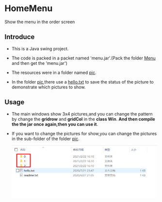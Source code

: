 # HomeMenu
Show the menu in the order screen

## Introduce

- This is a Java swing project.

- The code is packed in a packet named 'menu.jar'.(Pack the folder [Menu](./Menu) and then get the 'menu.jar')

- The resources were in a folder named [pic](./pic).
- In the folder [pic](./pic),there use a [hello.txt](./pic/hello.txt) to save the status of the picture to demonstrate which pictures to show.

## Usage

- The main windows show 3x4 pictures,and you can change the pattern by change the **gridrow** and **gridCol** in the **class Win**. **And then compile the the jar once again,then you can use it**.

- If you want to change the pictures for show,you can change the pictures in the sub-folder of the folder [pic](./pic).

  ![sub-folder](sub-folder.png)
